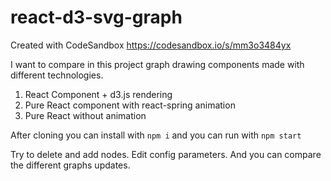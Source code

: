 # react-d3-svg-graph
Created with CodeSandbox https://codesandbox.io/s/mm3o3484yx

I want to compare in this project graph drawing components made with different technologies.

1. React Component + d3.js rendering
2. Pure React component with react-spring animation
3. Pure React without animation

After cloning you can install with `npm i` and you can run with `npm start`

Try to delete and add nodes. Edit config parameters. And you can compare the different graphs updates.
